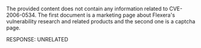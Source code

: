 The provided content does not contain any information related to CVE-2006-0534. The first document is a marketing page about Flexera's vulnerability research and related products and the second one is a captcha page.

RESPONSE: UNRELATED